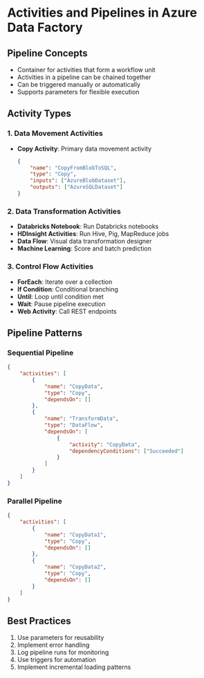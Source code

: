 # Activities and Pipelines in Azure Data Factory

## Pipeline Concepts
- Container for activities that form a workflow unit
- Activities in a pipeline can be chained together
- Can be triggered manually or automatically
- Supports parameters for flexible execution

## Activity Types

### 1. Data Movement Activities
- **Copy Activity**: Primary data movement activity
  ```json
  {
      "name": "CopyFromBlobToSQL",
      "type": "Copy",
      "inputs": ["AzureBlobDataset"],
      "outputs": ["AzureSQLDataset"]
  }
  ```

### 2. Data Transformation Activities
- **Databricks Notebook**: Run Databricks notebooks
- **HDInsight Activities**: Run Hive, Pig, MapReduce jobs
- **Data Flow**: Visual data transformation designer
- **Machine Learning**: Score and batch prediction

### 3. Control Flow Activities
- **ForEach**: Iterate over a collection
- **If Condition**: Conditional branching
- **Until**: Loop until condition met
- **Wait**: Pause pipeline execution
- **Web Activity**: Call REST endpoints

## Pipeline Patterns

### Sequential Pipeline
```json
{
    "activities": [
        {
            "name": "CopyData",
            "type": "Copy",
            "dependsOn": []
        },
        {
            "name": "TransformData",
            "type": "DataFlow",
            "dependsOn": [
                {
                    "activity": "CopyData",
                    "dependencyConditions": ["Succeeded"]
                }
            ]
        }
    ]
}
```

### Parallel Pipeline
```json
{
    "activities": [
        {
            "name": "CopyData1",
            "type": "Copy",
            "dependsOn": []
        },
        {
            "name": "CopyData2",
            "type": "Copy",
            "dependsOn": []
        }
    ]
}
```

## Best Practices
1. Use parameters for reusability
2. Implement error handling
3. Log pipeline runs for monitoring
4. Use triggers for automation
5. Implement incremental loading patterns